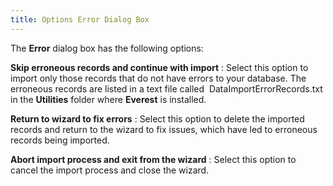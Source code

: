```yaml
---
title: Options Error Dialog Box
---
```



The **Error** dialog box has the  following options:


**Skip erroneous records and continue with import**
: Select this option to import only those records  that do not have errors to your database. The erroneous records are listed  in a text file called  DataImportErrorRecords.txt  in the **Utilities** folder where  **Everest** is installed.


**Return to wizard to fix errors**
: Select this option to delete the imported records  and return to the wizard to fix issues, which have led to erroneous records  being imported.


**Abort import process and exit from the wizard**
: Select this option to cancel the import process  and close the wizard.
